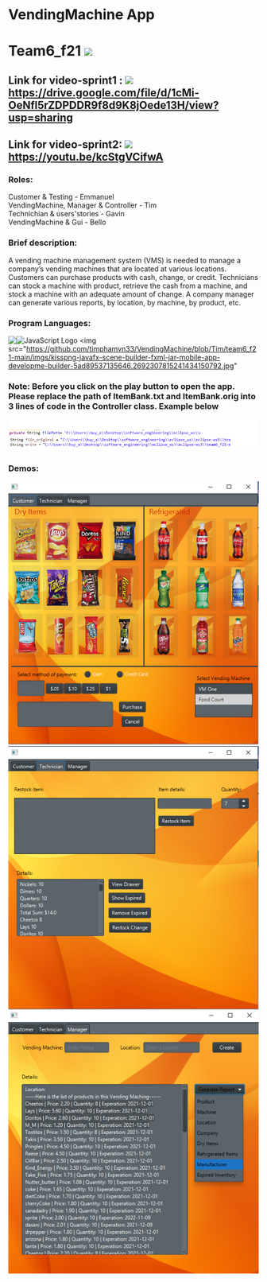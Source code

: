 # VendingMachine App
# Team6_f21 <img src="https://raw.githubusercontent.com/MartinHeinz/MartinHeinz/master/wave.gif" width="30px">
## Link for video-sprint1 : <img src="https://img.icons8.com/color/48/000000/services--v3.png"/> https://drive.google.com/file/d/1cMi-OeNfl5rZDPDDR9f8d9K8jOede13H/view?usp=sharing <br/> 
## Link for video-sprint2: <img src="https://img.icons8.com/color/48/000000/services--v3.png"/>  https://youtu.be/kcStgVCifwA
### Roles: </br>
Customer & Testing - Emmanuel </br>
VendingMachine, Manager & Controller - Tim </br>
Technichian & users'stories - Gavin </br>
VendingMachine & Gui - Bello </br>
### Brief description: </br>
A vending machine management system (VMS) is needed to manage a company’s vending machines that are located at various locations. Customers can purchase products with cash, change, or credit. Technicians can stock a machine with product, retrieve the cash from a machine, and stock a machine with an adequate amount of change. A company manager can generate various reports, by location, by machine, by product, etc.
### Program Languages: </br>
<img src="https://cdn.worldvectorlogo.com/logos/java.svg" alt="JavaScript Logo" width="50" height="50"/><img align="left" src="https://img.shields.io/badge/css3-%231572B6.svg?style=for-the-badge&logo=css&logoColor=white"/>  <img src="https://github.com/timphamvn33/VendingMachine/blob/Tim/team6_f21-main/imgs/kisspng-javafx-scene-builder-fxml-jar-mobile-app-developme-builder-5ad89537135646.2692307815241434150792.jpg"
 </br> 
### Note: Before you click on the play button to open the app. Please replace the path of ItemBank.txt and ItemBank.orig into 3 lines of code in the Controller class. Example below 
![alt text](https://github.com/timphamvn33/VendingMachine/blob/Tim/team6_f21-main/imgs/references.png) </br>
### Demos:
![alt text](https://github.com/timphamvn33/VendingMachine/blob/Tim/team6_f21-main/imgs/vM1.png) </br>
![alt text](https://github.com/timphamvn33/VendingMachine/blob/Tim/team6_f21-main/imgs/vM2.png) </br>
![alt text](https://github.com/timphamvn33/VendingMachine/blob/Tim/team6_f21-main/imgs/vM3.png) </br>
